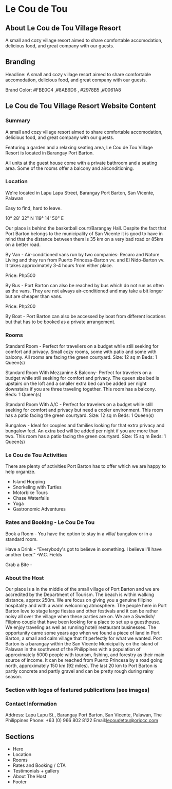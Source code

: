 # Le Cou de Tou

## About Le Cou de Tou Village Resort

A small and cozy village resort aimed to share comfortable accomodation, delicious food, and great company with our guests.

## Branding

Headline: A small and cozy village resort aimed to share comfortable accomodation, delicious food, and great company with our guests.

Brand Color: #FBE0C4 ,#8AB6D6 , #2978B5 ,#0061A8

## Le Cou de Tou Village Resort Website Content

### Summary

A small and cozy village resort aimed to share comfortable accomodation, delicious food, and great company with our guests.

Featuring a garden and a relaxing seating area, Le Cou de Tou Village Resort is located in Barangay Port Barton.

All units at the guest house come with a private bathroom and a seating area. Some of the rooms offer a balcony and airconditioning.

### Location

We're located in Lapu Lapu Street, Barangay Port Barton, San Vicente, Palawan

Easy to find, hard to leave.

10° 28' 32" N
119° 14' 50" E

Our place is behind the basketball court/Barangay Hall. Despite the fact that Port Barton belongs to the municipality of San Vicente it is good to have in mind that the distance between them is 35 km on a very bad road or 85km on a better road.

By Van - Air-conditioned vans run by two companies: Recaro and Nature Living and they run from Puerto Princesa-Barton vv. and El Nido-Barton vv. It takes approximately 3-4 hours from either place.

Price: Php500

By Bus - Port Barton can also be reached by bus which do not run as often as the vans. They are not always air-conditioned and may take a bit longer but are cheaper than vans.

Price: Php200

By Boat - Port Barton can also be accessed by boat from different locations but that has to be booked as a private arrangement.

### Rooms

Standard Room -
Perfect for travellers on a budget while still seeking for comfort and privacy. Small cozy rooms, some with patio and some with balcony. All rooms are facing the green courtyard.
Size: 12 sq m
Beds: 1 Queen(s)

Standard Room With Mezzanine & Balcony- Perfect for travelers on a budget while still seeking for comfort and privacy. The queen size bed is upstairs on the loft and a smaller extra bed can be added per night downstairs if you are three traveling together. This room has a balcony.
Beds: 1 Queen(s)

Standard Room With A/C - Perfect for travelers on a budget while still seeking for comfort and privacy but need a cooler environment. This room has a patio facing the green courtyard.
Size: 12 sq m
Beds: 1 Queen(s)

Bungalow - Ideal for couples and families looking for that extra privacy and bungalow feel. An extra bed will be added per night if you are more than two. This room has a patio facing the green courtyard.
Size: 15 sq m
Beds: 1 Queen(s)

### Le Cou de Tou Activities

There are plenty of activities Port Barton has to offer which we are happy to help organize.

- Island Hopping
- Snorkeling with Turtles
- Motorbike Tours
- Chase Waterfalls
- Yoga
- Gastronomic Adventures

### Rates and Booking - Le Cou De Tou

Book a Room - You have the option to stay in a villa/ bungalow or in a standard room.

Have a Drink - “Everybody's got to believe in something. I believe I'll have another beer.”
-W.C. Fields

Grab a Bite -

### About the Host

Our place is a in the middle of the small village of Port Barton and we are accredited by the Department of Tourism. The beach is within walking distance, approx 250m. We are focus on giving you a genuine filipino hospitality and with a warm welcoming atmosphere. The people here in Port Barton love to stage large fiestas and other festivals and it can be rather noisy all over the village when these parties are on.
We are a Swedish/ Filipino couple that have been looking for a place to set up a guesthouse. We enjoy traveling as well as running hotel/ restaurant businesses. The opportunity came some years ago when we found a piece of land in Port Barton, a small and calm village that fit perfectly for what we wanted.
Port Barton is a barangay within the San Vicente Municipality on the island of Palawan in the southwest of the Philippines with a population of approximately 5000 people with tourism, fishing, and forestry as their main source of income. It can be reached from Puerto Princesa by a road going north, approximately 150 km (92 miles). The last 20 km to Port Barton is partly concrete and partly gravel and can be pretty rough during rainy season.

### Section with logos of featured publications [see images]

### Contact Information

Address: Lapu Lapu St., Barangay Port Barton, San Vicente, Palawan, The Philippines
Phone: +63 (0) 966 802 8122
Email:lecoudetou@oriocc.com

#####

## Sections

- Hero
- Location
- Rooms
- Rates and Booking / CTA
- Testimonials + gallery
- About The Host
- Footer
